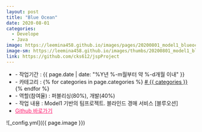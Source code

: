 ```yaml
---
layout: post
title: "Blue Ocean"
date: 2020-08-01
categories:
  - Develope
  - Java
image: https://leemina458.github.io/images/pages/20200801_model1_blueocean.png
image-sm: https://leemina458.github.io/images/thumbs/20200801_model1_blueocean.png
link: https://github.com/cks612/jspProject
---
```


<ul class="inform">
	<li class="preview__date" itemprop="datePublished" datetime="{{ page.date | date_to_xmlschema }}">- 작업기간 : {{ page.date | date: "%Y년 %-m월부터 약 %-d개월 이내" }}</li>
	<li class="preview__category" itemprop="description">- 카테고리 :
		{% for categories in page.categories %}
           <a href="/category/{{ categories }}/"># {{ categories }}</a>     
      	{% endfor %}</li>
	<li class="preview__role" itemprop="role">- 역할(참여율) : 퍼블리싱(80%), 개발(40%)</li>
	<li class="preview__excerpt" itemprop="description">- 작업 내용 : Model1 기반의 팀프로젝트. 블라인드 경매 서비스 [블루오션]</li>
	<li class="preview__link" itemprop="link"><a href="{{ page.link }}" target="_blank" style="color:#ff186c;">Github 바로가기</a></li>
</ul>


![_config.yml]({{ page.image }})